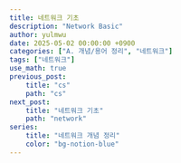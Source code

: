 ```yaml
---
title: 네트워크 기초
description: "Network Basic"
author: yulmwu
date: 2025-05-02 00:00:00 +0900
categories: ["A. 개념/용어 정리", "네트워크"]
tags: ["네트워크"]
use_math: true
previous_post: 
    title: "cs"
    path: "cs"
next_post: 
    title: "네트워크 기초"
    path: "network"
series: 
    title: "네트워크 개념 정리"
    color: "bg-notion-blue"
---
```

